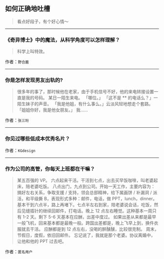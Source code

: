 ## 如何正确地吐槽

> 看点好段子，有个好心情～


 
---

### 《奇异博士》中的魔法，从科学角度可以怎样理解？

> 科学上叫特效。


作者：`野合菌`

---

### 你是怎样发现男友出轨的?

> 很多年的事了，那时候他在老家，由于手机信号不好，他的来电转接设置一直是我的号码。
> 某日一陌生来电。
> 「哪位。」
> 「这不是 ** 的电话么？」一陌生妹子的声音。
> 「我是他姐，有什么事么。」云淡风轻地想走个套路。
> 「姐姐你好，我是他女朋友。」
> 我……


作者：`张三珩`

---

### 你见过哪些低成本优秀名片？

> 


作者：`KGdesign`

---

### 作为公司的高管，你每天上班都在干嘛？

> 某五百强的 VP。
> 六点起来干活。干活到七点，出去买早饭咖啡，叫老婆起床，陪老婆吃饭。
> 八点出门，九点到公司。开始一天工作，主要内容为：搞好左右关系，争取支援 / 支持，领会总部精神，给下属画饼 / 补漏洞 / 派活，和平级撕 B，表现形式多种：邮件，电话，做 PPT，lunch，dinner。
> 基本干到六点半，路上再堵下。七点半左右到家，陪老婆说会话，吃饭，然后见缝插针的继续回邮件，打电话。晚上 12 点左右睡觉。这种基本一周只有 1-2 天。剩下 5-6 天基本在应酬，出差中度过。
> 如果出差从来都是最早一般飞机，回来基本都是最晚一般。跨国出差都是，晚上飞早上到，换件衣服就去干活。
> 应酬都是到 12 点左右，没喝的醉醺醺，比较很克制。
> 周末，节假日，度假，依旧回邮件。
> 忘记说了，我就是那个老婆。协议离婚中，让他和他的 PPT 过去吧。


作者：`匿名用户`